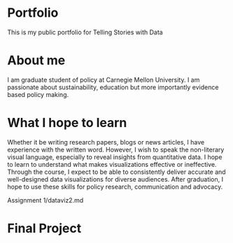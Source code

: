 # Portfolio
This is my public portfolio for Telling Stories with Data

# About me

I am graduate student of policy at Carnegie Mellon University. I am passionate about sustainability, education but more importantly evidence based policy making. 

# What I hope to learn

Whether it be writing research papers, blogs or news articles, I have experience with the written word. However, I wish to speak the non-literary visual language, especially to reveal insights from quantitative data. I hope to learn to understand what makes visualizations effective or ineffective. Through the course, I expect to be able to consistently deliver accurate and well-designed data visualizations for diverse audiences. 
After graduation, I hope to use these skills for policy research, communication and advocacy. 

Assignment 1/dataviz2.md

# Final Project
